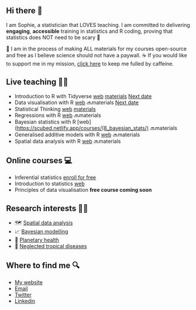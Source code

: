 ## Hi there 👋

I am Sophie, a statistician that LOVES teaching. I am committed to delivering **engaging**, **accessible** training in statistics and R coding, proving that statistics does NOT need to be scary 👻

📖 I am in the process of making ALL materials for my courses open-source and free as I believe science should not have a paywall. 
☕ If you would like to support me in my mission, [click here](https://buymeacoffee.com/sophie_a_lee) to keep me fulled by caffeine.

## Live teaching 👩‍🏫
- Introduction to R with Tidyverse [web](https://scubed.netlify.app/courses/1_intro_r_tidyverse/) [materials](https://github.com/sophie-a-lee/Introduction_R_Tidyverse_course) [Next date](https://instats.org/seminar/introduction-to-r-with-tidyverse-2542)
- Data visualisation with R [web](https://scubed.netlify.app/courses/3_data_viz/) 🔜materials [Next date](https://www.ncrm.ac.uk/training/show.php?article=13619)
- Statistical Thinking [web](https://scubed.netlify.app/courses/9_statistical_thinking/) [materials](https://github.com/sophie-a-lee/statistical_thinking/)
- Regressions with R [web](https://scubed.netlify.app/courses/7_regression_with_r/) 🔜materials
- Bayesian statistics with R [web](https://scubed.netlify.app/courses/(8_bayesian_stats/) 🔜materials
- Generalised additive models with R [web](https://scubed.netlify.app/courses/6_generalised_additive_models/) 🔜materials
- Spatial data analysis with R [web](https://scubed.netlify.app/courses/2_spatial_data_analysis/) 🔜materials

## Online courses 💻
- Inferential statistics [enroll for free](https://equationsofdisease.com/courses/inferential-statistics/)
- Introduction to statistics [web](https://scubed.netlify.app/courses/4_intro_stats/)
- Principles of data visualisation **free course coming soon**

## Research interests 👩‍🔬
- 🗺️ [Spatial data analysis](https://scubed.rbind.io/publications/4_systematic_review/)
- 📈 [Bayesian modelling](https://scubed.rbind.io/publications/2_bayesian_model/)
- 🌲 [Planetary health](https://scubed.rbind.io/publications/5_hydromet_paper/)
- 🦟 [Neglected tropical diseases](https://scubed.rbind.io/publications/3_dengue_expansion/)
  
## Where to find me 🔍
- [My website](https://scubed.rbind.io/)
- [Email](mailto:sophie.a.lee10@gmail.com)
- [Twitter](https://x.com/SophieStats10)
- [Linkedin](https://www.linkedin.com/in/sophie-lee-51905587/)
